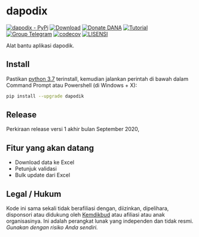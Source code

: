 # dapodix

[![dapodix - PyPi](https://img.shields.io/pypi/v/dapodix)](https://pypi.org/project/dapodix/)
[![Download](https://img.shields.io/badge/Download-Unduh-brightgreen)](https://github.com/hexatester/dapodix/archive/master.zip)
[![Donate DANA](https://img.shields.io/badge/Donasi-DANA-blue)](https://link.dana.id/qr/1lw2r12r)
[![Tutorial](https://img.shields.io/badge/Tutorial-Penggunaan-informational)](https://github.com/hexatester/dapodix/wiki)
[![Group Telegram](https://img.shields.io/badge/Telegram-Group-blue.svg)](https://t.me/dapodik_2021)
[![codecov](https://codecov.io/gh/hexatester/dapodix/branch/master/graph/badge.svg)](https://codecov.io/gh/hexatester/dapodix)
[![LISENSI](https://img.shields.io/github/license/hexatester/dapodix)](https://github.com/hexatester/dapodix/blob/master/LISENSI)

Alat bantu aplikasi dapodik.

## Install

Pastikan [python 3.7](https://www.python.org/ftp/python/3.7.9/python-3.7.9-amd64.exe) terinstall,
kemudian jalankan perintah di bawah dalam Command Prompt atau Powershell (di Windows + X):

```bash
pip install --upgrade dapodik
```

## Release

Perkiraan release versi 1 akhir bulan September 2020,

## Fitur yang akan datang

- Download data ke Excel
- Petunjuk validasi
- Bulk update dari Excel

## Legal / Hukum

Kode ini sama sekali tidak berafiliasi dengan, diizinkan, dipelihara, disponsori atau didukung oleh [Kemdikbud](https://kemdikbud.go.id/) atau afiliasi atau anak organisasinya. Ini adalah perangkat lunak yang independen dan tidak resmi. _Gunakan dengan risiko Anda sendiri._
